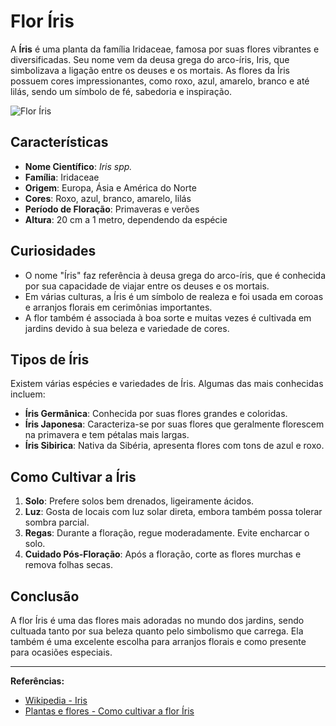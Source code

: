 # Flor Íris

A **Íris** é uma planta da família Iridaceae, famosa por suas flores vibrantes e diversificadas. Seu nome vem da deusa grega do arco-íris, Iris, que simbolizava a ligação entre os deuses e os mortais. As flores da Íris possuem cores impressionantes, como roxo, azul, amarelo, branco e até lilás, sendo um símbolo de fé, sabedoria e inspiração.

![Flor Íris](https://upload.wikimedia.org/wikipedia/commons/thumb/2/2f/Iris_germanica_3.jpg/600px-Iris_germanica_3.jpg)

## Características

- **Nome Científico**: *Iris spp.*
- **Família**: Iridaceae
- **Origem**: Europa, Ásia e América do Norte
- **Cores**: Roxo, azul, branco, amarelo, lilás
- **Período de Floração**: Primaveras e verões
- **Altura**: 20 cm a 1 metro, dependendo da espécie

## Curiosidades

- O nome "Íris" faz referência à deusa grega do arco-íris, que é conhecida por sua capacidade de viajar entre os deuses e os mortais.
- Em várias culturas, a Íris é um símbolo de realeza e foi usada em coroas e arranjos florais em cerimônias importantes.
- A flor também é associada à boa sorte e muitas vezes é cultivada em jardins devido à sua beleza e variedade de cores.

## Tipos de Íris

Existem várias espécies e variedades de Íris. Algumas das mais conhecidas incluem:

- **Íris Germânica**: Conhecida por suas flores grandes e coloridas.
- **Íris Japonesa**: Caracteriza-se por suas flores que geralmente florescem na primavera e tem pétalas mais largas.
- **Íris Sibirica**: Nativa da Sibéria, apresenta flores com tons de azul e roxo.

## Como Cultivar a Íris

1. **Solo**: Prefere solos bem drenados, ligeiramente ácidos.
2. **Luz**: Gosta de locais com luz solar direta, embora também possa tolerar sombra parcial.
3. **Regas**: Durante a floração, regue moderadamente. Evite encharcar o solo.
4. **Cuidado Pós-Floração**: Após a floração, corte as flores murchas e remova folhas secas.

## Conclusão

A flor Íris é uma das flores mais adoradas no mundo dos jardins, sendo cultuada tanto por sua beleza quanto pelo simbolismo que carrega. Ela também é uma excelente escolha para arranjos florais e como presente para ocasiões especiais.

---

**Referências:**

- [Wikipedia - Iris](https://pt.wikipedia.org/wiki/Iris_(planta))
- [Plantas e flores - Como cultivar a flor Íris](https://www.plantaseflores.com.br/cultivo-iris)
